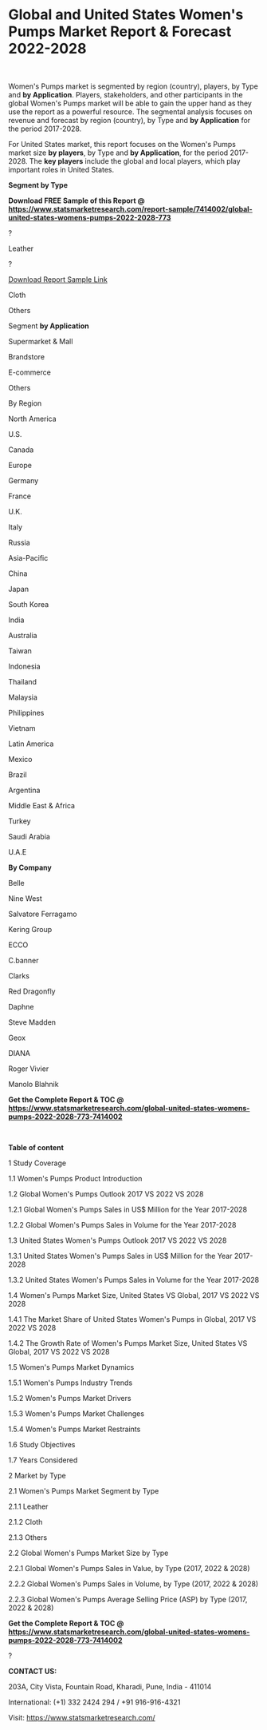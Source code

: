 <h1>Global and United States Women's Pumps Market Report & Forecast 2022-2028</h1><br/><p>Women&#39;s Pumps market is segmented by region (country), players, by Type and <strong>by Application</strong>. Players, stakeholders, and other participants in the global Women&#39;s Pumps market will be able to gain the upper hand as they use the report as a powerful resource. The segmental analysis focuses on revenue and forecast by region (country), by Type and <strong>by Application</strong> for the period 2017-2028.</p>
 
 
 
 <p>For United States market, this report focuses on the Women&#39;s Pumps market size <strong>by players</strong>, by Type and <strong>by Application</strong>, for the period 2017-2028. The <strong>key players</strong> include the global and local players, which play important roles in United States.</p>
 
 
 
 <p><strong>Segment by Type</strong></p>
 
 
 
 <div><b>Download FREE Sample of this Report @ <a href="https://www.statsmarketresearch.com/download-free-sample/7414002/global-united-states-womens-pumps-2022-2028-773">https://www.statsmarketresearch.com/report-sample/7414002/global-united-states-womens-pumps-2022-2028-773</a></b></div>
 
 
 
 <p>? </p>
 
 
 
 <p>Leather</p>
 
 
 
 <p>? </p>
 
 
 
 <p><a href="https://www.statsmarketresearch.com/download-free-sample/7414002/global-united-states-womens-pumps-2022-2028-773">Download Report Sample Link</a></p>
 
 
 
 <p>Cloth</p>
 
 
 
 <p>Others</p>
 
 
 
 <p>Segment <strong>by Application</strong></p>
 
 
 
 <p>Supermarket & Mall</p>
 
 
 
 <p>Brandstore</p>
 
 
 
 <p>E-commerce</p>
 
 
 
 <p>Others</p>
 
 
 
 <p>By Region</p>
 
 
 
 <p>North America</p>
 
 
 
 <p>U.S.</p>
 
 
 
 <p>Canada</p>
 
 
 
 <p>Europe</p>
 
 
 
 <p>Germany</p>
 
 
 
 <p>France</p>
 
 
 
 <p>U.K.</p>
 
 
 
 <p>Italy</p>
 
 
 
 <p>Russia</p>
 
 
 
 <p>Asia-Pacific</p>
 
 
 
 <p>China</p>
 
 
 
 <p>Japan</p>
 
 
 
 <p>South Korea</p>
 
 
 
 <p>India</p>
 
 
 
 <p>Australia</p>
 
 
 
 <p>Taiwan</p>
 
 
 
 <p>Indonesia</p>
 
 
 
 <p>Thailand</p>
 
 
 
 <p>Malaysia</p>
 
 
 
 <p>Philippines</p>
 
 
 
 <p>Vietnam</p>
 
 
 
 <p>Latin America</p>
 
 
 
 <p>Mexico</p>
 
 
 
 <p>Brazil</p>
 
 
 
 <p>Argentina</p>
 
 
 
 <p>Middle East & Africa</p>
 
 
 
 <p>Turkey</p>
 
 
 
 <p>Saudi Arabia</p>
 
 
 
 <p>U.A.E</p>
 
 
 
 <p><strong>By Company</strong></p>
 
 
 
 <p>Belle</p>
 
 
 
 <p>Nine West</p>
 
 
 
 <p>Salvatore Ferragamo</p>
 
 
 
 <p>Kering Group</p>
 
 
 
 <p>ECCO</p>
 
 
 
 <p>C.banner</p>
 
 
 
 <p>Clarks</p>
 
 
 
 <p>Red Dragonfly</p>
 
 
 
 <p>Daphne</p>
 
 
 
 <p>Steve Madden</p>
 
 
 
 <p>Geox</p>
 
 
 
 <p>DIANA</p>
 
 
 
 <p>Roger Vivier</p>
 
 
 
 <p>Manolo Blahnik</p>
 
 
 
 <div><b>Get the Complete Report & TOC @ <a href="https://www.statsmarketresearch.com/global-united-states-womens-pumps-2022-2028-773-7414002">https://www.statsmarketresearch.com/global-united-states-womens-pumps-2022-2028-773-7414002</a></b></div>
 
 
 
 <p><br />
 
 <b>Table of content</b></p>
 
 
 
 <p>1 Study Coverage<br />
 
 1.1 Women&#39;s Pumps Product Introduction<br />
 
 1.2 Global Women&#39;s Pumps Outlook 2017 VS 2022 VS 2028<br />
 
 1.2.1 Global Women&#39;s Pumps Sales in US$ Million for the Year 2017-2028<br />
 
 1.2.2 Global Women&#39;s Pumps Sales in Volume for the Year 2017-2028<br />
 
 1.3 United States Women&#39;s Pumps Outlook 2017 VS 2022 VS 2028<br />
 
 1.3.1 United States Women&#39;s Pumps Sales in US$ Million for the Year 2017-2028<br />
 
 1.3.2 United States Women&#39;s Pumps Sales in Volume for the Year 2017-2028<br />
 
 1.4 Women&#39;s Pumps Market Size, United States VS Global, 2017 VS 2022 VS 2028<br />
 
 1.4.1 The Market Share of United States Women&#39;s Pumps in Global, 2017 VS 2022 VS 2028<br />
 
 1.4.2 The Growth Rate of Women&#39;s Pumps Market Size, United States VS Global, 2017 VS 2022 VS 2028<br />
 
 1.5 Women&#39;s Pumps Market Dynamics<br />
 
 1.5.1 Women&#39;s Pumps Industry Trends<br />
 
 1.5.2 Women&#39;s Pumps Market Drivers<br />
 
 1.5.3 Women&#39;s Pumps Market Challenges<br />
 
 1.5.4 Women&#39;s Pumps Market Restraints<br />
 
 1.6 Study Objectives<br />
 
 1.7 Years Considered<br />
 
 2 Market by Type<br />
 
 2.1 Women&#39;s Pumps Market Segment by Type<br />
 
 2.1.1 Leather<br />
 
 2.1.2 Cloth<br />
 
 2.1.3 Others<br />
 
 2.2 Global Women&#39;s Pumps Market Size by Type<br />
 
 2.2.1 Global Women&#39;s Pumps Sales in Value, by Type (2017, 2022 & 2028)<br />
 
 2.2.2 Global Women&#39;s Pumps Sales in Volume, by Type (2017, 2022 & 2028)<br />
 
 2.2.3 Global Women&#39;s Pumps Average Selling Price (ASP) by Type (2017, 2022 & 2028)</p>
 
 
 
 <div><b>Get the Complete Report & TOC @ <a href="https://www.statsmarketresearch.com/global-united-states-womens-pumps-2022-2028-773-7414002">https://www.statsmarketresearch.com/global-united-states-womens-pumps-2022-2028-773-7414002</a></b></div>
 
 
 
 <p>? </p>
 
 
 
 <p><b>CONTACT US:</b><br />
 
 203A, City Vista, Fountain Road, Kharadi, Pune, India - 411014<br />
 
 International: (+1) 332 2424 294 / +91 916-916-4321<br />
 
 Visit: <a href="https://www.statsmarketresearch.com/">https://www.statsmarketresearch.com/</a></p>